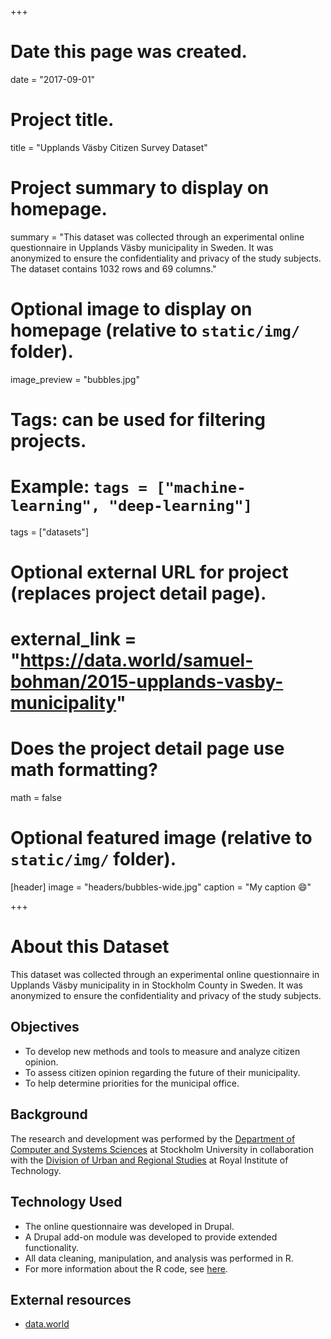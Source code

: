 +++
# Date this page was created.
date = "2017-09-01"

# Project title.
title = "Upplands Väsby Citizen Survey Dataset"

# Project summary to display on homepage.
summary = "This dataset was collected through an experimental online questionnaire in Upplands Väsby municipality in Sweden. It was anonymized to ensure the confidentiality and privacy of the study subjects. The dataset contains 1032 rows and 69 columns."

# Optional image to display on homepage (relative to `static/img/` folder).
image_preview = "bubbles.jpg"

# Tags: can be used for filtering projects.
# Example: `tags = ["machine-learning", "deep-learning"]`
tags = ["datasets"]

# Optional external URL for project (replaces project detail page).
# external_link = "https://data.world/samuel-bohman/2015-upplands-vasby-municipality"

# Does the project detail page use math formatting?
math = false

# Optional featured image (relative to `static/img/` folder).
[header]
image = "headers/bubbles-wide.jpg"
caption = "My caption :smile:"

+++

# About this Dataset
This dataset was collected through an experimental online questionnaire in Upplands Väsby municipality in in Stockholm County in Sweden. It was anonymized to ensure the confidentiality and privacy of the study subjects. 

## Objectives
* To develop new methods and tools to measure and analyze citizen opinion. 
* To assess citizen opinion regarding the future of their municipality. 
* To help determine priorities for the municipal office. 

## Background
The research and development was performed by the [Department of Computer and Systems Sciences](http://dsv.su.se/) at Stockholm University in collaboration with the [Division of Urban and Regional Studies](https://www.kth.se/en/abe/om-skolan/2.1166/inst/som) at Royal Institute of Technology. 

## Technology Used
* The online questionnaire was developed in Drupal. 
* A Drupal add-on module was developed to provide extended functionality. 
* All data cleaning, manipulation, and analysis was performed in R. 
* For more information about the R code, see [here](https://github.com/samuel-bohman/xplor). 

## External resources
* [data.world](https://data.world/samuel-bohman/2015-upplands-vasby-municipality)
